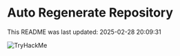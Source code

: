 # Auto Regenerate Repository

This README was last updated: 2025-02-28 20:09:31

 ![TryHackMe](https://tryhackme.com/badge/533634)